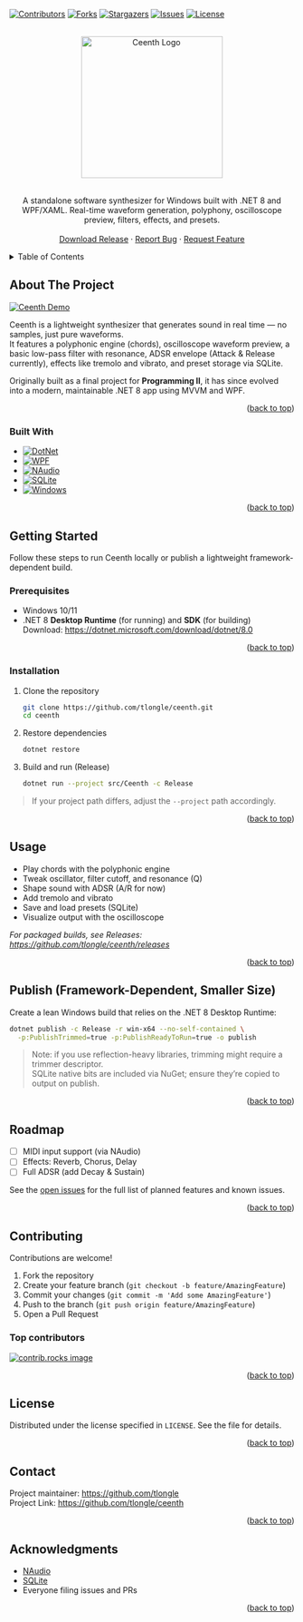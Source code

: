 <a id="readme-top"></a>

<!-- PROJECT SHIELDS -->
[![Contributors][contributors-shield]][contributors-url]
[![Forks][forks-shield]][forks-url]
[![Stargazers][stars-shield]][stars-url]
[![Issues][issues-shield]][issues-url]
[![License][license-shield]][license-url]



<!-- PROJECT LOGO -->
<br />
<div align="center">
  <a href="https://github.com/tlongle/ceenth">
    <img src="https://i.imgur.com/6CL8BDM.png" alt="Ceenth Logo" width="250" height="250">
  </a>
    <br />
    <br />

  <p align="center">
    A standalone software synthesizer for Windows built with .NET 8 and WPF/XAML.  
    Real-time waveform generation, polyphony, oscilloscope preview, filters, effects, and presets.
    <br />
    <br />
    <a href="https://github.com/tlongle/ceenth/releases">Download Release</a>
    &middot;
    <a href="https://github.com/tlongle/ceenth/issues/new?labels=bug&template=bug-report---.md">Report Bug</a>
    &middot;
    <a href="https://github.com/tlongle/ceenth/issues/new?labels=enhancement&template=feature-request---.md">Request Feature</a>
  </p>
</div>



<!-- TABLE OF CONTENTS -->
<details>
  <summary>Table of Contents</summary>
  <ol>
    <li>
      <a href="#about-the-project">About The Project</a>
      <ul>
        <li><a href="#built-with">Built With</a></li>
      </ul>
    </li>
    <li>
      <a href="#getting-started">Getting Started</a>
      <ul>
        <li><a href="#prerequisites">Prerequisites</a></li>
        <li><a href="#installation">Installation</a></li>
      </ul>
    </li>
    <li><a href="#usage">Usage</a></li>
    <li><a href="#roadmap">Roadmap</a></li>
    <li><a href="#contributing">Contributing</a></li>
    <li><a href="#license">License</a></li>
    <li><a href="#contact">Contact</a></li>
    <li><a href="#acknowledgments">Acknowledgments</a></li>
  </ol>
</details>



<!-- ABOUT THE PROJECT -->
## About The Project

[![Ceenth Demo][product-screenshot]](https://github.com/tlongle/ceenth)

Ceenth is a lightweight synthesizer that generates sound in real time — no samples, just pure waveforms.  
It features a polyphonic engine (chords), oscilloscope waveform preview, a basic low-pass filter with resonance, ADSR envelope (Attack & Release currently), effects like tremolo and vibrato, and preset storage via SQLite.

Originally built as a final project for **Programming II**, it has since evolved into a modern, maintainable .NET 8 app using MVVM and WPF.

<p align="right">(<a href="#readme-top">back to top</a>)</p>



### Built With

* [![DotNet][DotNet-badge]][DotNet-url]
* [![WPF][WPF-badge]][WPF-url]
* [![NAudio][NAudio-badge]][NAudio-url]
* [![SQLite][SQLite-badge]][SQLite-url]
* [![Windows][Windows-badge]][Windows-url]

<p align="right">(<a href="#readme-top">back to top</a>)</p>



<!-- GETTING STARTED -->
## Getting Started

Follow these steps to run Ceenth locally or publish a lightweight framework-dependent build.

### Prerequisites

- Windows 10/11  
- .NET 8 **Desktop Runtime** (for running) and **SDK** (for building)  
  Download: https://dotnet.microsoft.com/download/dotnet/8.0

<p align="right">(<a href="#readme-top">back to top</a>)</p>



### Installation

1. Clone the repository
   ```sh
   git clone https://github.com/tlongle/ceenth.git
   cd ceenth
   ```
2. Restore dependencies
   ```sh
   dotnet restore
   ```
3. Build and run (Release)
   ```sh
   dotnet run --project src/Ceenth -c Release
   ```

> If your project path differs, adjust the `--project` path accordingly.

<p align="right">(<a href="#readme-top">back to top</a>)</p>



<!-- USAGE -->
## Usage

- Play chords with the polyphonic engine  
- Tweak oscillator, filter cutoff, and resonance (Q)  
- Shape sound with ADSR (A/R for now)  
- Add tremolo and vibrato  
- Save and load presets (SQLite)  
- Visualize output with the oscilloscope

_For packaged builds, see Releases: https://github.com/tlongle/ceenth/releases_

<p align="right">(<a href="#readme-top">back to top</a>)</p>



<!-- PUBLISH -->
## Publish (Framework-Dependent, Smaller Size)

Create a lean Windows build that relies on the .NET 8 Desktop Runtime:

```sh
dotnet publish -c Release -r win-x64 --no-self-contained \
  -p:PublishTrimmed=true -p:PublishReadyToRun=true -o publish
```

> Note: if you use reflection-heavy libraries, trimming might require a trimmer descriptor.  
> SQLite native bits are included via NuGet; ensure they’re copied to output on publish.

<p align="right">(<a href="#readme-top">back to top</a>)</p>



<!-- ROADMAP -->
## Roadmap

- [ ] MIDI input support (via NAudio)
- [ ] Effects: Reverb, Chorus, Delay
- [ ] Full ADSR (add Decay & Sustain)

See the [open issues](https://github.com/tlongle/ceenth/issues) for the full list of planned features and known issues.

<p align="right">(<a href="#readme-top">back to top</a>)</p>



<!-- CONTRIBUTING -->
## Contributing

Contributions are welcome!

1. Fork the repository  
2. Create your feature branch (`git checkout -b feature/AmazingFeature`)  
3. Commit your changes (`git commit -m 'Add some AmazingFeature'`)  
4. Push to the branch (`git push origin feature/AmazingFeature`)  
5. Open a Pull Request

### Top contributors

<a href="https://github.com/tlongle/ceenth/graphs/contributors">
  <img src="https://contrib.rocks/image?repo=tlongle/ceenth" alt="contrib.rocks image" />
</a>

<p align="right">(<a href="#readme-top">back to top</a>)</p>



<!-- LICENSE -->
## License

Distributed under the license specified in `LICENSE`. See the file for details.

<p align="right">(<a href="#readme-top">back to top</a>)</p>



<!-- CONTACT -->
## Contact

Project maintainer: https://github.com/tlongle  
Project Link: https://github.com/tlongle/ceenth

<p align="right">(<a href="#readme-top">back to top</a>)</p>



<!-- ACKNOWLEDGMENTS -->
## Acknowledgments

- [NAudio](https://github.com/naudio/NAudio)
- [SQLite](https://www.sqlite.org/)
- Everyone filing issues and PRs

<p align="right">(<a href="#readme-top">back to top</a>)</p>



<!-- MARKDOWN LINKS & IMAGES -->
[contributors-shield]: https://img.shields.io/github/contributors/tlongle/ceenth.svg?style=for-the-badge
[contributors-url]: https://github.com/tlongle/ceenth/graphs/contributors
[forks-shield]: https://img.shields.io/github/forks/tlongle/ceenth.svg?style=for-the-badge
[forks-url]: https://github.com/tlongle/ceenth/network/members
[stars-shield]: https://img.shields.io/github/stars/tlongle/ceenth.svg?style=for-the-badge
[stars-url]: https://github.com/tlongle/ceenth/stargazers
[issues-shield]: https://img.shields.io/github/issues/tlongle/ceenth.svg?style=for-the-badge
[issues-url]: https://github.com/tlongle/ceenth/issues
[license-shield]: https://img.shields.io/github/license/tlongle/ceenth.svg?style=for-the-badge
[license-url]: https://github.com/tlongle/ceenth/blob/main/LICENSE

[product-screenshot]: https://i.imgur.com/kbO61R7.gif

[DotNet-badge]: https://img.shields.io/badge/.NET-8.0-512BD4?style=for-the-badge&logo=dotnet&logoColor=white
[DotNet-url]: https://dotnet.microsoft.com/

[WPF-badge]: https://img.shields.io/badge/WPF-XAML-0C7BD6?style=for-the-badge&logo=windows&logoColor=white
[WPF-url]: https://learn.microsoft.com/en-us/dotnet/desktop/wpf/

[NAudio-badge]: https://img.shields.io/badge/NAudio-Audio-6DA252?style=for-the-badge
[NAudio-url]: https://github.com/naudio/NAudio

[SQLite-badge]: https://img.shields.io/badge/SQLite-003B57?style=for-the-badge&logo=sqlite&logoColor=white
[SQLite-url]: https://www.sqlite.org/

[Windows-badge]: https://img.shields.io/badge/Windows-10%2F11-0078D6?style=for-the-badge&logo=windows&logoColor=white
[Windows-url]: https://www.microsoft.com/windows
